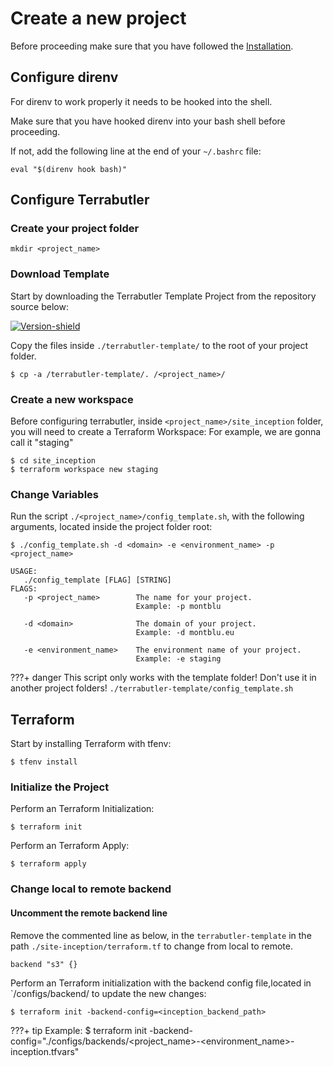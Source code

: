 # Create a new project

Before proceeding make sure that you have followed the [Installation](installation.md). 

## Configure direnv

For direnv to work properly it needs to be hooked into the shell.

Make sure that you have hooked direnv into your bash shell before proceeding. 

If not, add the following line at the end of your `~/.bashrc` file:

```
eval "$(direnv hook bash)"
```


## Configure Terrabutler

### Create your project folder

```shell
mkdir <project_name>
```

### Download Template

Start by downloading the Terrabutler Template Project from the repository source below: 

[![Version-shield]](https://github.com/lucascanero/terrabutler-template/archive/refs/heads/example-template.zip)

Copy the files inside `./terrabutler-template/` to the root of your project folder.

```shell
$ cp -a /terrabutler-template/. /<project_name>/
```

### Create a new workspace

Before configuring terrabutler, inside `<project_name>/site_inception` folder, you will need to create a Terraform Workspace: 
For example, we are gonna call it "staging"

```shell
$ cd site_inception
$ terraform workspace new staging
```

### Change Variables

Run the script `./<project_name>/config_template.sh`, with the following arguments, located inside the project folder root:

```shell
$ ./config_template.sh -d <domain> -e <environment_name> -p <project_name>

USAGE:
   ./config_template [FLAG] [STRING]
FLAGS:
   -p <project_name>        The name for your project.  
                            Example: -p montblu

   -d <domain>              The domain of your project. 
                            Example: -d montblu.eu

   -e <environment_name>    The environment name of your project. 
                            Example: -e staging
```


???+ danger
    This script only works with the template folder! Don't use it in another project folders!
    `./terrabutler-template/config_template.sh`

## Terraform

Start by installing Terraform with tfenv:

```shell
$ tfenv install 
```

### Initialize the Project
 
Perform an Terraform Initialization:

```shell
$ terraform init
```
Perform an Terraform Apply:

```shell
$ terraform apply
```

### Change local to remote backend

#### Uncomment the remote backend line
Remove the commented line as below, in the `terrabutler-template` in the path `./site-inception/terraform.tf` to change from local to remote.

```
backend "s3" {}
```

Perform an Terraform initialization with the backend config file,located in `/configs/backend/ to update the new changes:

```shell
$ terraform init -backend-config=<inception_backend_path>  
```

???+ tip
   Example:
   $ terraform init -backend-config="./configs/backends/<project_name>-<environment_name>-inception.tfvars"








 [Version-shield]: https://img.shields.io/badge/terrabutler_Template-Download-%23121011.svg?style=for-the-badge&logo=github&colorA=273133&colorB=0093ee "Latest version"

 
